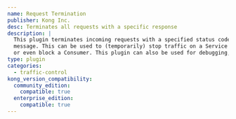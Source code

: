 ```yaml
---
name: Request Termination
publisher: Kong Inc.
desc: Terminates all requests with a specific response
description: |
  This plugin terminates incoming requests with a specified status code and
  message. This can be used to (temporarily) stop traffic on a Service or a Route,
  or even block a Consumer. This plugin can also be used for debugging, as described in the `echo` parameter.
type: plugin
categories:
  - traffic-control
kong_version_compatibility:
  community_edition:
    compatible: true
  enterprise_edition:
    compatible: true
---
```

